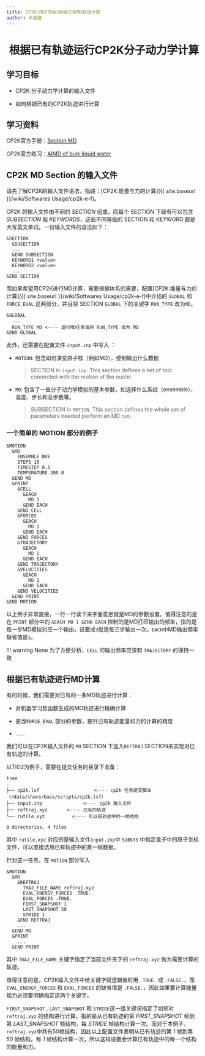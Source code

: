 ```yaml
---
title: CP2K:REFTRAJ根据已有MD轨迹计算
author: 毕睿豪
---
```


#  根据已有轨迹运行CP2K分子动力学计算

## 学习目标

- CP2K 分子动力学计算的输入文件

- 如何根据已有的CP2K轨迹进行计算

## 学习资料

CP2K官方手册：[Section MD](https://manual.cp2k.org/cp2k-8_2-branch/CP2K_INPUT/MOTION/MD.html) 

CP2K官方练习：[AIMD of bulk liquid water](https://www.cp2k.org/exercises:2016_summer_school:aimd)

## CP2K MD Section 的输入文件

请先了解CP2K的输入文件语法，指路：[CP2K:能量与力的计算]({{ site.baseurl }}/wiki/Softwares Usage/cp2k-e-f)。

CP2K 的输入文件由不同的 *SECTION* 组成，而每个 SECTION 下级有可以包含 *SUBSECTION* 和 *KEYWORDS*，这些不同等级的 SECTION 和 KEYWORD 都是大写英文单词。一份输入文件的语法如下：

```
&SECTION
  &SUSECTION
  ...
  &END SUBSECTION
  KEYWORD1 <value>
  KEYWORD2 <value>
  ...
&END SECTION
```

而如果希望用CP2K进行MD计算，需要根据体系的需要，配置[CP2K:能量与力的计算]({{ site.baseurl }}/wiki/Softwares Usage/cp2k-e-f)中介绍的 `GLOBAL` 和 `FORCE_EVAL` 这两部分，并且将 SECTION `GLOBAL` 下的关键字 `RUN_TYPE` 改为`MD`。

```
&GLOBAL
  ...
  RUN_TYPE MD <---- 运行MD任务请将 RUN_TYPE 改为 MD
&END GLOBAL
```

此外，还需要在配置文件 `input.inp` 中写入 ：

- `MOTION`: 包含如何演变原子核（例如MD），控制输出什么数据

  > SECTION in `input.inp`. This section defines a set of tool connected with the motion of the nuclei. 

- `MD`:  包含了一些分子动力学模拟的基本参数，如选择什么系综（ensemble）、温度、步长和总步数等。
  
  > SUBSECTION in `MOTION`. This section defines the whole set of parameters needed perform an MD run. 

### 一个简单的 MOTION 部分的例子

```
&MOTION 
  &MD
    ENSEMBLE NVE
    STEPS 10
    TIMESTEP 0.5
    TEMPERATURE 300.0
  &END MD
  &PRINT
    &CELL
      &EACH
        MD 1
      &END EACH
    &END CELL
    &FORCES
      &EACH
        MD 1
      &END EACH
    &END FORCES
    &TRAJECTORY
      &EACH
        MD 1
      &END EACH
    &END TRAJECTORY
    &VELOCITIES
      &EACH
        MD 1
      &END EACH
    &END VELOCITIES
  &END PRINT
&END MOTION
```

以上例子非常直接，一行一行读下来字面意思就是MD的参数设置。值得注意的是在 `PRINT` 部分中的 `&EACH MD 1 &END EACH` 控制的是MD打印输出的频率，指的是每一步MD模拟对应一个输出，设置成`3`就是每三步输出一次。`EACH`中MD输出频率缺省值是`1`。

!!! warning None
    为了方便分析，`CELL` 的输出频率应该和 `TRAJECTORY` 的保持一致


## 根据已有轨迹进行MD计算

有的时候，我们需要对已有的一条MD轨迹进行计算：

- 对机器学习势函数生成的MD轨迹进行精确计算

- 更改`FORCE_EVAL` 部分的参数，提升已有轨迹能量和力的计算的精度

- ……

我们可以在CP2K输入文件的 `MD` SECTION 下加入`REFTRAJ` SECTION来实现对已有轨迹的计算。

以TiO2为例子，需要在提交任务的目录下准备：

```shell
tree
.
├── cp2k.lsf					<---- cp2k 任务提交脚本（/data/share/base/scripts/cp2k.lsf） 
├── input.inp  				<---- cp2k 输入文件
├── reftraj.xyz       <---- 已有的轨迹
└── rutile.xyz    		<---- 可以是轨迹中的一帧结构

0 directories, 4 files
```

其中 `rutile.xyz` 对应的是输入文件`input.inp`中 `SUBSYS` 中指定盒子中的原子坐标文件，可以直接选用已有轨迹中的某一帧数据。

针对这一任务，在 `MOTION` 部分写入

```
&MOTION
  &MD
    &REFTRAJ
      TRAJ_FILE_NAME reftraj.xyz
      EVAL_ENERGY_FORCES .TRUE.
      EVAL_FORCES .TRUE.
      FIRST_SNAPSHOT 1
      LAST_SNAPSHOT 50
      STRIDE 1
    &END REFTRAJ
    ...
  &END MD
  &PRINT
    ...
  &END PRINT
```

其中 `TRAJ_FILE_NAME` 关键字指定了当前文件夹下的 `reftraj.xyz` 做为需要计算的轨迹。

值得注意的是，CP2K输入文件中给关键字赋逻辑值时用 `.TRUE.` 或 `.FALSE.`，而 `EVAL_ENERGY_FORCES` 和 `EVAL_FORCES` 的缺省值是 `.FALSE.`，因此如果要计算能量和力必须要明确指定这两个关键字。

`FIRST_SNAPSHOT` , `LAST_SNAPSHOT` 和 `STRIDE`这一组关键词指定了如何对 `reftraj.xyz` 的结构进行计算。指的是从已有轨迹的第 *FIRST_SNAPSHOT* 帧到第 *LAST_SNAPSHOT* 帧结构，每 *STRIDE* 帧结构计算一次。而对于本例子，`reftraj.xyz`中共有50帧结构，因此以上配置文件表明从已有轨迹的第 *1* 帧到第 *50* 帧结构，每 *1* 帧结构计算一次，所以这样设置会计算已有轨迹中的每一个结构的能量和力。




